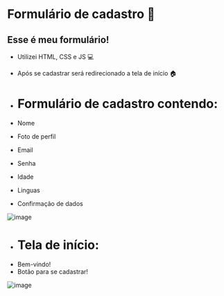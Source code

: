 # Formulário de cadastro 📝

## Esse é meu formulário!

- Utilizei HTML, CSS e JS 💻
- Após se cadastrar será redirecionado a tela de início 🏠


- # Formulário de cadastro contendo:
- Nome
- Foto de perfil
- Email
- Senha
- Idade
- Linguas
- Confirmação de dados

![image](https://github.com/MateusFoltranTomaz/Reposit-rio/assets/142942489/e6bf7d45-ccff-4bc4-bfe7-921d8a911198)

- # Tela de início:
- Bem-vindo!
- Botão para se cadastrar!

![image](https://github.com/MateusFoltranTomaz/Reposit-rio/assets/142942489/6b411a8d-df57-466f-bed4-ee2ef2858a37)
